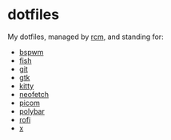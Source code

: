 dotfiles
===================

My dotfiles, managed by [rcm](https://github.com/thoughtbot/rcm), and standing for:

- [bspwm](https://github.com/baskerville/bspwm)
- [fish](https://fishshell.com/)
- [git](https://git-scm.com/)
- [gtk](https://www.gtk.org/)
- [kitty](https://github.com/kovidgoyal/kitty)
- [neofetch](https://github.com/dylanaraps/neofetch)
- [picom](https://github.com/yshui/picom)
- [polybar](https://github.com/polybar/polybar)
- [rofi](https://github.com/davatorium/rofi)
- [x](https://www.x.org/wiki/)
